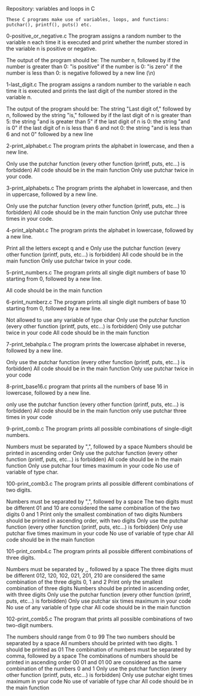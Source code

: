 Repository: variables and loops in C

    These C programs make use of variables, loops, and functions: putchar(), printf(), puts() etc.



0-positive_or_negative.c
 The program assigns a random number to the variable n each time it is executed and print whether the number stored in the variable n is positive or negative.

 The output of the program should be:
 The number n, followed by
  if the number is greater than 0: "is positive"
  if the number is 0: "is zero"
  if the number is less than 0: is negative
   followed by a new line (\n)



1-last_digit.c
 The program assigns a random number to the variable n each time it is executed and  prints the last digit of the number stored in the variable n.

 The output of the program should be:
 The string "Last digit of," followed by n, followed by the string "is," followed by
  if the last digit of n is greater than 5: the string "and is greater than 5"
  if the last digit of n is 0: the string "and is 0"
  if the last digit of n is less than 6 and not 0: the string "and is less than 6 and not 0"
  followed by a new line



2-print_alphabet.c
 The program prints the alphabet in lowercase, and then a new line.

 Only use the putchar function (every other function (printf, puts, etc…) is forbidden)
 All code should be in the main function
 Only use putchar twice in your code.



3-print_alphabets.c
 The program prints the alphabet in lowercase, and then in uppercase, followed by a new line.

 Only use the putchar function (every other function (printf, puts, etc…) is forbidden)
 All code should be in the main function
 Only use putchar three times in your code.



4-print_alphabt.c
 The program prints the alphabet in lowercase, followed by a new line.

 Print all the letters except q and e
 Only use the putchar function (every other function (printf, puts, etc…) is forbidden)
 All code should be in the main function
 Only use putchar twice in your code.



5-print_numbers.c
 The program prints all single digit numbers of base 10 starting from 0, followed by a new line.

 All code should be in the main function



6-print_numberz.c
 The program prints all single digit numbers of base 10 starting from 0, followed by a new line.

 Not allowed to use any variable of type char
 Only use the putchar function (every other function (printf, puts, etc…) is forbidden)
 Only use putchar twice in your code
 All code should be in the main function



7-print_tebahpla.c
 The program prints the lowercase alphabet in reverse, followed by a new line.

 Only use the putchar function (every other function (printf, puts, etc…) is forbidden)
 All code should be in the main function
 Only use putchar twice in your code



8-print_base16.c
 program that prints all the numbers of base 16 in lowercase, followed by a new line.

 only use the putchar function (every other function (printf, puts, etc…) is forbidden)
 All code should be in the main function
 only use putchar three times in your code



9-print_comb.c
 The program prints all possible combinations of single-digit numbers.

 Numbers must be separated by ",", followed by a space
 Numbers should be printed in ascending order
 Only use the putchar function (every other function (printf, puts, etc…) is forbidden)
 All code should be in the main function
 Only use putchar four times maximum in your code
 No use of variable of type char.



100-print_comb3.c
 The program prints all possible different combinations of two digits.

 Numbers must be separated by ",", followed by a space
 The two digits must be different
 01 and 10 are considered the same combination of the two digits 0 and 1
 Print only the smallest combination of two digits
 Numbers should be printed in ascending order, with two digits
 Only use the putchar function (every other function (printf, puts, etc…) is forbidden)
 Only use putchar five times maximum in your code
 No use of variable of type char
 All code should be in the main function



101-print_comb4.c
 The program prints all possible different combinations of three digits.

 Numbers must be separated by ,, followed by a space
 The three digits must be different
 012, 120, 102, 021, 201, 210 are considered the same combination of the three digits 0, 1 and 2
 Print only the smallest combination of three digits
 Numbers should be printed in ascending order, with three digits
 Only use the putchar function (every other function (printf, puts, etc…) is forbidden)
 Only use putchar six times maximum in your code
 No use of any variable of type char
 All code should be in the main function



102-print_comb5.c
The program that prints all possible combinations of two two-digit numbers.

 The numbers should range from 0 to 99
 The two numbers should be separated by a space
 All numbers should be printed with two digits. 1 should be printed as 01
 The combination of numbers must be separated by comma, followed by a space
 The combinations of numbers should be printed in ascending order
 00 01 and 01 00 are considered as the same combination of the numbers 0 and 1
 Only use the putchar function (every other function (printf, puts, etc…) is forbidden)
 Only use putchar eight times maximum in your code
 No use of variable of type char
 All code should be in the main function